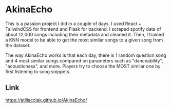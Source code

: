 # AkinaEcho
This is a passion project I did in a couple of days. I used React + TailwindCSS for frontend and Flask for backend. I scraped spotify data of about 12,000 songs including their metadata and cleaned it. Then, I trained a KNN model to be able to get the most similar songs to a given song from the dataset.

The way AkinaEcho works is that each day, there is 1 random question song and 4 most similar songs compared on parameters such as "danceability", "acousticness", and more. Players try to choose the MOST similar one by first listening to song snippets. 

## Link
https://atillacolak.github.io/AkinaEcho/

